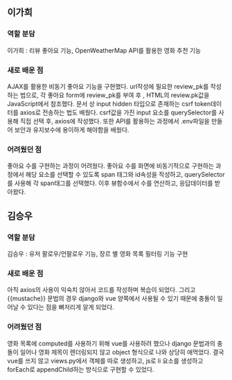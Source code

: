 ## 이가희

### 역할 분담
이가희 : 리뷰 좋아요 기능, OpenWeatherMap API를 활용한 영화 추천 기능

### 새로 배운 점
AJAX를 활용한 비동기 좋아요 기능을 구현했다.
url작성에 필요한 review_pk를 작성하는 법으로, 각 좋아요 form에 review_pk를 부여 후 , HTML의 review.pk값을 JavaScript에서 참조했다. 문서 상 input hidden 타입으로 존재하는 csrf token데이터를 axios로 전송하는 법도 배웠다.
csrf값을 가진 input 요소를 querySelector를 사용해 직접 선택 후, axios에 작성했다.
또한 API를 활용하는 과정에서 .env파일을 만들어 보안과 유지보수에 용이하게 해야함을 배웠다.

### 어려웠던 점
좋아요 수를 구현하는 과정이 어려웠다.
좋아요 수를 화면에 비동기적으로 구현하는 과정에서 해당 요소를 선택할 수 있도록 span 태그와 id속성을 작성하고,
querySelector를 사용해 각 span태그를 선택했다. 이후 뷰함수에서 수를 연산하고, 응답데이터를 받아왔다.

## 김승우

### 역할 분담
김승우 : 유저 팔로우/언팔로우 기능, 장르 별 영화 목록 필터링 기능 구현

### 새로 배운 점
아직 axios의 사용이 익숙치 않아서 코드를 작성하며 복습이 되었다.
그리고 {{mustache}} 문법의 경우 django와 vue 양쪽에서 사용될 수 있기 때문에 충돌이 일어날 수 있다는 점을 뼈저리게 알게 되었다.


### 어려웠던 점
영화 목록에 computed를 사용하기 위해 vue를 사용하려 했으나 django 문법과의 충돌이 일어나 영화 제목이 렌더링되지 않고 object 형식으로 나와 상당히 애먹었다.
결국 vue를 쓰지 않고 views.py에서 객체를 따로 생성하고, js로 li 요소를 생성하고 forEach로 appendChild하는 방식으로 구현할 수 있었다.